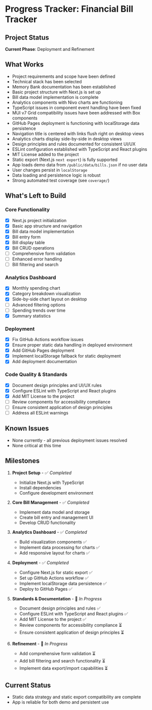 # Progress Tracker: Financial Bill Tracker

## Project Status
**Current Phase**: Deployment and Refinement

## What Works
- Project requirements and scope have been defined
- Technical stack has been selected
- Memory Bank documentation has been established
- Basic project structure with Next.js is set up
- Bill data model implementation is complete
- Analytics components with Nivo charts are functioning
- TypeScript issues in component event handling have been fixed
- MUI v7 Grid compatibility issues have been addressed with Box components
- GitHub Pages deployment is functioning with localStorage data persistence
- Navigation title is centered with links flush right on desktop views
- Analytics charts display side-by-side in desktop views
- Design principles and rules documented for consistent UI/UX
- ESLint configuration established with TypeScript and React plugins
- MIT License added to the project
- Static export (Next.js `next export`) is fully supported
- App loads demo data from `/public/data/bills.json` if no user data
- User changes persist in `localStorage`
- Data loading and persistence logic is robust
- Strong automated test coverage (see `coverage/`)

## What's Left to Build

### Core Functionality
- [x] Next.js project initialization
- [x] Basic app structure and navigation
- [x] Bill data model implementation
- [x] Bill entry form
- [x] Bill display table
- [x] Bill CRUD operations
- [ ] Comprehensive form validation
- [ ] Enhanced error handling
- [ ] Bill filtering and search

### Analytics Dashboard
- [x] Monthly spending chart
- [x] Category breakdown visualization
- [x] Side-by-side chart layout on desktop
- [ ] Advanced filtering options
- [ ] Spending trends over time
- [x] Summary statistics

### Deployment
- [x] Fix GitHub Actions workflow issues
- [x] Ensure proper static data handling in deployed environment
- [x] Add GitHub Pages deployment
- [x] Implement localStorage fallback for static deployment
- [x] Add deployment documentation

### Code Quality & Standards
- [x] Document design principles and UI/UX rules
- [x] Configure ESLint with TypeScript and React plugins
- [x] Add MIT License to the project
- [ ] Review components for accessibility compliance
- [ ] Ensure consistent application of design principles
- [ ] Address all ESLint warnings

## Known Issues
- None currently - all previous deployment issues resolved
- None critical at this time

## Milestones
1. **Project Setup** - ✅ _Completed_
   - Initialize Next.js with TypeScript
   - Install dependencies
   - Configure development environment

2. **Core Bill Management** - ✅ _Completed_
   - Implement data model and storage
   - Create bill entry and management UI
   - Develop CRUD functionality

3. **Analytics Dashboard** - ✅ _Completed_
   - Build visualization components ✅
   - Implement data processing for charts ✅
   - Add responsive layout for charts ✅

4. **Deployment** - ✅ _Completed_
   - Configure Next.js for static export ✅
   - Set up GitHub Actions workflow ✅
   - Implement localStorage data persistence ✅
   - Deploy to GitHub Pages ✅

5. **Standards & Documentation** - 🔄 _In Progress_
   - Document design principles and rules ✅
   - Configure ESLint with TypeScript and React plugins ✅
   - Add MIT License to the project ✅
   - Review components for accessibility compliance ⏳
   - Ensure consistent application of design principles ⏳

6. **Refinement** - 🔄 _In Progress_
   - Add comprehensive form validation ⏳
   - Add bill filtering and search functionality ⏳
   - Implement data export/import capabilities ⏳

## Current Status
- Static data strategy and static export compatibility are complete
- App is reliable for both demo and persistent use
